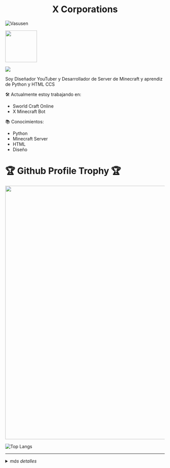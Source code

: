 <h1 align="center">
  <b>X Corporations</b>
</h1>

<p align="left"> <img src="https://komarev.com/ghpvc/?username=KeimaSenpai&label=Profile%20views&color=E95420&style=flat-square" alt="Vasusen" /> </p>

<p><a href="https://t.me/KeimaSenpai_oficial"> <img src="https://img.shields.io/badge/Telegram-blue?style=for-the-badge&logo=telegram&logoColor=white" width="100""/></a></p>

<div align="left">
  <p><a href="https://youtube.com/channel/UCgHO7K8MCGOFDsK_WTr5vdQ?sub_confirmation=1">
    <img src="https://img.shields.io/youtube/channel/subscribers/UCgHO7K8MCGOFDsK_WTr5vdQ?label=Subcriptores&style=social" />
  </a></p>

Soy Diseñador YouTuber y Desarrollador de Server de Minecraft y aprendiz de Python y HTML CCS


🛠️ Actualmente estoy trabajando en:
- Sworld Craft Online
- X Minecraft Bot

📚 Conocimientos:
- Python
- Minecraft Server
- HTML
- Diseño

<h1>🏆 Github Profile Trophy 🏆</h1>
  <img width=800 src="https://github-profile-trophy.vercel.app/?username=KeimaSenpai&column=5&margin-w=15&margin-h=15&theme=discord&&no-frame=true"

  ---
  
  ![Top Langs](https://github-readme-stats.vercel.app/api/top-langs/?username=KeimaSenpai&layout=compact&show_icons=true)
  

---

<details>
<summary><i>más detalles</i></summary>
  
<h2>Link de mis redes Sociales</h2>

![Fox Logo Keima Sempai](https://user-images.githubusercontent.com/98184310/203803457-ba91f073-fe62-46e0-93d5-83ea56cc2270.png)
  https://keima-senpai.vercel.app/

</details>
